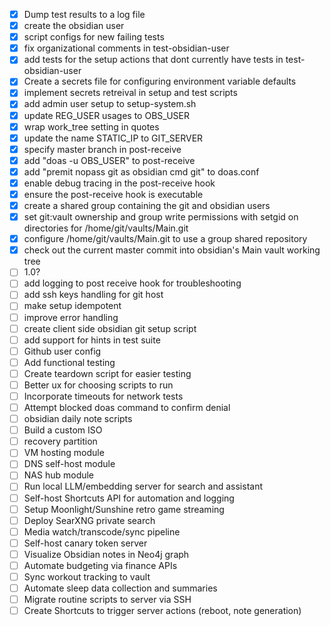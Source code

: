 - [x] Dump test results to a log file 
- [x] create the obsidian user
- [x] script configs for new failing tests
- [x] fix organizational comments in test-obsidian-user
- [x] add tests for the setup actions that dont currently have tests in test-obsidian-user
- [x] Create a secrets file for configuring environment variable defaults
- [x] implement secrets retreival in setup and test scripts
- [x] add admin user setup to setup-system.sh
- [x] update REG_USER usages to OBS_USER
- [x] wrap work_tree setting in quotes 
- [x] update the name STATIC_IP to GIT_SERVER
- [x] specify master branch in post-receive
- [x] add "doas -u OBS_USER" to post-receive
- [x] add "premit nopass git as obsidian cmd git" to doas.conf
- [x] enable debug tracing in the post-receive hook
- [x] ensure the post-receive hook is executable
- [x] create a shared group containing the git and obsidian users
- [x] set git:vault ownership and group write permissions with setgid on directories for /home/git/vaults/Main.git
- [x] configure /home/git/vaults/Main.git to use a group shared repository
- [x] check out the current master commit into obsidian's Main vault working tree
- [ ] 1.0?
- [ ] add logging to post receive hook for troubleshooting
- [ ] add ssh keys handling for git host
- [ ] make setup idempotent
- [ ] improve error handling
- [ ] create client side obsidian git setup script 
- [ ] add support for hints in test suite
- [ ] Github user config
- [ ] Add functional testing 
- [ ] Create teardown script for easier testing 
- [ ] Better ux for choosing scripts to run 
- [ ] Incorporate timeouts for network tests
- [ ] Attempt blocked doas command to confirm denial 
- [ ] obsidian daily note scripts
- [ ] Build a custom ISO
- [ ] recovery partition 
- [ ] VM hosting module
- [ ] DNS self-host module
- [ ] NAS hub module
- [ ] Run local LLM/embedding server for search and assistant
- [ ] Self-host Shortcuts API for automation and logging
- [ ] Setup Moonlight/Sunshine retro game streaming
- [ ] Deploy SearXNG private search
- [ ] Media watch/transcode/sync pipeline
- [ ] Self-host canary token server
- [ ] Visualize Obsidian notes in Neo4j graph
- [ ] Automate budgeting via finance APIs
- [ ] Sync workout tracking to vault
- [ ] Automate sleep data collection and summaries
- [ ] Migrate routine scripts to server via SSH
- [ ] Create Shortcuts to trigger server actions (reboot, note generation)
